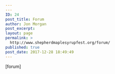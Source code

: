 ```yaml
---
---
ID: 24
post_title: Forum
author: Jon Morgan
post_excerpt:
layout: page
permalink: >
  http://www.shepherdmaplesyrupfest.org/forum/
published: true
post_date: 2017-12-28 18:49:49
---
```

[forum]